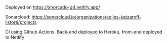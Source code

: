 Deployed on https://ahorcado-g4.netlify.app/

Sonarcloud: https://sonarcloud.io/organizations/agiles-katzaroff-listorti/projects

CI using Github Actions. Back-end deployed to Heroku, front-end deployed to Netlify
